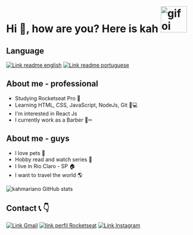# Hi 👋, how are you? Here is kah <img src="https://images6.fanpop.com/image/photos/37800000/-Hello-penguins-of-madagascar-37800672-500-500.gif" alt="gif oi" width="70"/>

## Language
[![Link readme english](https://img.shields.io/badge/-En-blue)](https://github.com/kahmariano/kahmariano/blob/main/README.md)
[![Link readme portuguese](https://img.shields.io/badge/-Pt__Br-orange)](https://github.com/kahmariano/kahmariano/blob/main/READMEPt_br.md)

## About me - professional
 * Studying Rocketseat Pro 🚀
 * Learning HTML, CSS, JavaScript, NodeJs, Git 📝💻
 * I'm interested in React Js 
 * I currently work as a Barber 💈✂

## About me - guys
 * I love pets 🐶
 * Hobby read and watch series 📗
 * I live in Rio Claro - SP 🏠
 * I want to travel the world 🌎

![kahmariano GitHub stats](https://github-readme-stats.vercel.app/api?username=kahmariano&show_icons=true&theme=dracula)

## Contact 📞 👇

[![Link Gmail](https://img.shields.io/badge/-Gmail-red)](https://mail.google.com/mail/u/0/#inbox)
[![link perfil Rocketseat](https://img.shields.io/badge/-Perfil%20Rocketseat-purple)](https://app.rocketseat.com.br/dashboard)
[![Link Instagram](https://img.shields.io/badge/-Instagram-pink)](https://www.instagram.com/kahbarber/)
